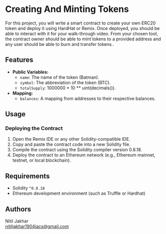 <h1>Creating And Minting Tokens</h1>

<p>For this project, you will write a smart contract to create your own ERC20 token and deploy it using HardHat or Remix. Once deployed, you should be able to interact with it for your walk-through video. From your chosen tool, the contract owner should be able to mint tokens to a provided address and any user should be able to burn and transfer tokens..</p>

<h2>Features</h2>
<ul>
    <li><strong>Public Variables:</strong>
        <ul>
            <li><code>name</code>: The name of the token (Batman).</li>
            <li><code>symbol</code>: The abbreviation of the token (BTC).</li>
            <li><code>totalSupply</code>: 1000000 * 10 ** uint(decimals()).</li>
        </ul>
    </li>
    <li><strong>Mapping:</strong>
        <ul>
            <li><code>balances</code>: A mapping from addresses to their respective balances.</li>
        </ul>
    </li>
   
</ul>

<h2>Usage</h2>
<h3>Deploying the Contract</h3>
<ol>
    <li>Open the Remix IDE or any other Solidity-compatible IDE.</li>
    <li>Copy and paste the contract code into a new Solidity file.</li>
    <li>Compile the contract using the Solidity compiler version 0.8.18.</li>
    <li>Deploy the contract to an Ethereum network (e.g., Ethereum mainnet, testnet, or local blockchain).</li>
</ol>
<h2>Requirements</h2>
<ul>
    <li>Solidity <code>^0.8.18</code></li>
    <li>Ethereum development environment (such as Truffle or Hardhat)</li>
</ul>

<h2>Authors</h2>

Nitil Jakhar
<br>nitiljakhar1904jacs@gmail.com</br>
